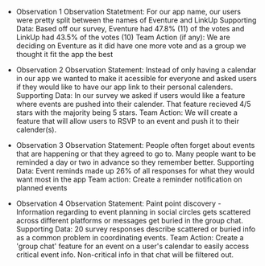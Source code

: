 - Observation 1
  Observation Statetment: For our app name, our users were pretty split between the names of Eventure and LinkUp
  Supporting Data: Based off our survey, Eventure had 47.8% (11) of the votes and LinkUp had 43.5% of the votes (10)
  Team Action (if any): We are deciding on Eventure as it did have one more vote and as a group we thought it fit the app the best

- Observation 2
  Observation Statement: Instead of only having a calendar in our app we wanted to make it acessible for everyone and asked users if they would like to have our app link to their personal calenders.
  Supporting Data: In our survey we asked if users would like a feature where events are pushed into their calender. That feature recieved 4/5 stars with the majority being 5 stars.
  Team Action: We will create a feature that will allow users to RSVP to an event and push it to their calender(s).

- Observation 3
  Observation Statement: People often forget about events that are happening or that they agreed to go to. Many people want to be reminded a day or two in advance so they remember better.
  Supporting Data: Event reminds made up 26% of all responses for what they would want most in the app
  Team action: Create a reminder notification on planned events

- Observation 4
  Observation Statement: Paint point discovery - Information regarding to event planning in social circles gets scattered across different platforms or messages get buried in the group chat.
  Supporting Data: 20 survey responses describe scattered or buried info as a common problem in coordinating events.
  Team Action: Create a 'group chat' feature for an event on a user's calendar to easily access critical event info. Non-critical info in that chat will be filtered out.

